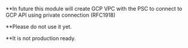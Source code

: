 **In future this module will create GCP VPC with the PSC to connect to GCP API using private connection (RFC1918)

**Please do not use it yet. 

**It is not production ready.
